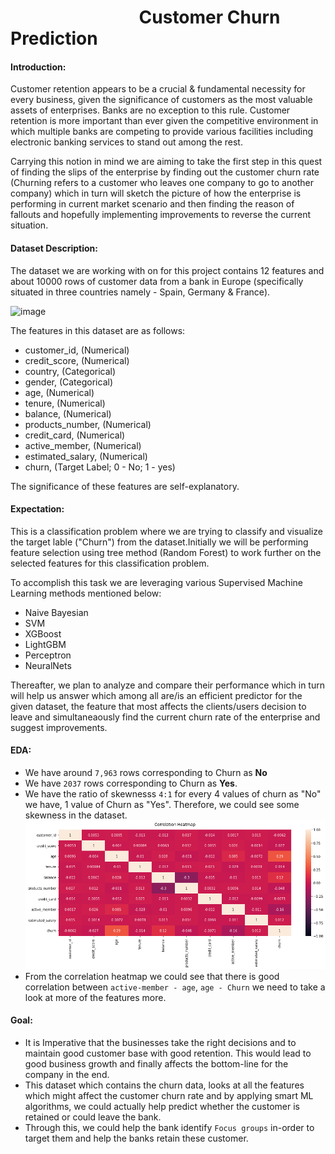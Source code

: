 # &nbsp; &nbsp; &nbsp;&nbsp; &nbsp; &nbsp; &nbsp; &nbsp; &nbsp; &nbsp; &nbsp; &nbsp; &nbsp; &nbsp; &nbsp; &nbsp; Customer Churn Prediction

#### Introduction:

Customer retention appears to be a crucial & fundamental necessity for every business, given the significance of customers as the most valuable assets of enterprises. Banks are no exception to this rule.  Customer retention is more important than ever given the competitive environment in which multiple banks are competing to provide various facilities including electronic banking services to stand out among the rest.

Carrying this notion in mind we are aiming to take the first step in this quest of finding the slips of the enterprise by finding out the customer churn rate (Churning refers to a customer who leaves one company to go to another company) which in turn will sketch the picture of how the enterprise is performing in current market scenario and then finding the reason of fallouts and hopefully implementing improvements to reverse the current situation. 

#### Dataset Description:

The dataset we are working with on for this project contains 12 features and about 10000 rows of customer data from a bank in Europe (specifically situated in three countries namely - Spain, Germany & France).

   <img width="654" alt="image" src="https://user-images.githubusercontent.com/102252835/183488857-40f0c92b-beb5-4a71-bfb7-10c556647c2e.png">

The features in this dataset are as follows:
-	customer_id, (Numerical)
-	credit_score, (Numerical)
-	country, (Categorical) 
-	gender, (Categorical)
-	age, (Numerical)
-	tenure, (Numerical)
-	balance, (Numerical)
-	products_number, (Numerical)
-	credit_card, (Numerical)
-	active_member, (Numerical)
-	estimated_salary, (Numerical)
-	churn, (Target Label; 0 - No; 1 - yes)

The significance of these features are self-explanatory.

#### Expectation:

This is a classification problem where we are trying to classify and visualize the target lable ("Churn") from the dataset.Initially we will be performing feature selection using tree method (Random Forest) to work further on the selected features for this classification problem.

To accomplish this task we are leveraging various Supervised Machine Learning methods mentioned below:

- Naive Bayesian   
- SVM              
- XGBoost
- LightGBM
- Perceptron
- NeuralNets  

Thereafter, we plan to analyze and compare their performance which in turn will help us answer which among all are/is an efficient predictor for the given dataset, the feature that most affects the clients/users decision to leave and simultaneaously find the current churn rate of the enterprise and suggest improvements.

#### EDA:

- We have around `7,963` rows corresponding to Churn as **No**
- We have `2037` rows corresponding to Churn as **Yes**.
- We have the ratio of skewnesss `4:1` for every 4 values of churn as "No" we have, 1 value of Churn as "Yes". Therefore, we could see some skewness in the dataset.
![Churn Label Correlation](img/correlation_bank.png)
- From the correlation heatmap we could see that there is good correlation between `active-member - age`, `age - Churn` we need to take a look at more of the features more.

#### Goal:

- It is Imperative that the businesses take the right decisions and to maintain good customer base with good retention. This would lead to good business growth and finally affects the bottom-line for the company in the end.
- This dataset which contains the churn data, looks at all the features which might affect the customer churn rate and by applying smart ML algorithms, we could actually help predict whether the customer is retained or could leave the bank. 
- Through this, we could help the bank identify `Focus groups` in-order to target them and help the banks retain these customer.
